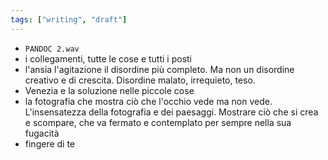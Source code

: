```yaml
---
tags: ["writing", "draft"]
---
```

- `PANDOC 2.wav`
- i collegamenti, tutte le cose e tutti i posti
- l'ansia l'agitazione il disordine più completo. Ma non un disordine creativo e di crescita. Disordine malato, irrequieto, teso.
- Venezia e la soluzione nelle piccole cose
- la fotografia che mostra ciò che l'occhio vede ma non vede. L'insensatezza della fotografia e dei paesaggi. Mostrare ciò che si crea e scompare, che va fermato e contemplato per sempre nella sua fugacità
- fingere di te